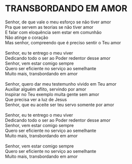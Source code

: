 # TRANSBORDANDO EM AMOR

Senhor, de que vale o meu esforço se não tiver amor<br>
Pra que servem as teorias se não tiver amor<br>
E falar com eloquência sem estar em comunhão<br>
Não atinge o coração<br>
Mas senhor, compreendo que é preciso sentir o Teu amor<br>
<br>
Senhor, eu te entrego o meu viver<br>
Dedicando todo o ser ao Poder redentor desse amor<br>
Senhor, vem estar comigo sempre<br>
Quero ser eficiente no serviço ao semelhante<br>
Muito mais, transbordando em amor<br>
<br>
Senhor, quero dar meu testemunho vivido em Teu amor<br>
Auxiliar alguém aflito, servindo por amor<br>
Inspirar no Teu exemplo muita gente sem amor<br>
Que precisa ver a luz de Jesus<br>
Senhor, que eu aceite ser teu servo somente por amor<br>
<br>
Senhor, eu te entrego o meu viver<br>
Dedicando todo o ser ao Poder redentor desse amor<br>
Senhor, vem estar comigo sempre<br>
Quero ser eficiente no serviço ao semelhante<br>
Muito mais, transbordando em amor<br>
<br>
Senhor, vem estar comigo sempre<br>
Quero ser eficiente no serviço ao semelhante<br>
Muito mais, transbordando em amor<br>